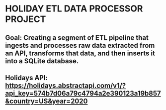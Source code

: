 # HOLIDAY ETL DATA PROCESSOR PROJECT

## Goal: Creating a segment of ETL pipeline that ingests and processes raw data extracted from an API, transforms that data, and then inserts it into a SQLite database.

## Holidays API: https://holidays.abstractapi.com/v1/?api_key=574b7d06a79c4794a2e390123a19b857&country=US&year=2020
